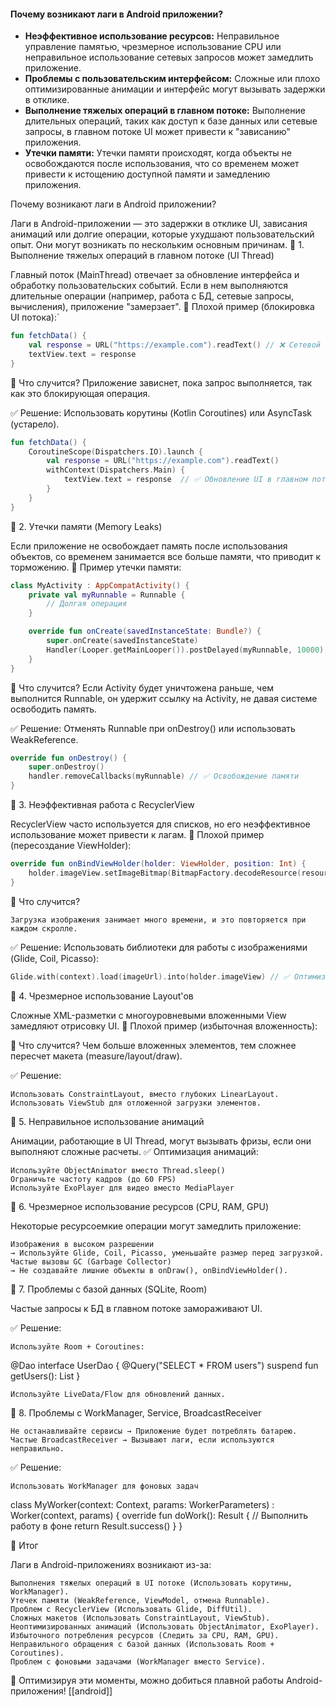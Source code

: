#### Почему возникают лаги в Android приложении?

- **Неэффективное использование ресурсов:** Неправильное управление памятью, чрезмерное использование CPU или неправильное использование сетевых запросов может замедлить приложение.
- **Проблемы с пользовательским интерфейсом:** Сложные или плохо оптимизированные анимации и интерфейс могут вызывать задержки в отклике.
- **Выполнение тяжелых операций в главном потоке:** Выполнение длительных операций, таких как доступ к базе данных или сетевые запросы, в главном потоке UI может привести к "зависанию" приложения.
- **Утечки памяти:** Утечки памяти происходят, когда объекты не освобождаются после использования, что со временем может привести к истощению доступной памяти и замедлению приложения.

Почему возникают лаги в Android приложении?

Лаги в Android-приложении — это задержки в отклике UI, зависания анимаций или долгие операции, которые ухудшают пользовательский опыт. Они могут возникать по нескольким основным причинам.
🔹 1. Выполнение тяжелых операций в главном потоке (UI Thread)

Главный поток (MainThread) отвечает за обновление интерфейса и обработку пользовательских событий. Если в нем выполняются длительные операции (например, работа с БД, сетевые запросы, вычисления), приложение "замерзает".
🚨 Плохой пример (блокировка UI потока):`

```kotlin
fun fetchData() {
    val response = URL("https://example.com").readText() // ❌ Сетевой запрос в UI потоке
    textView.text = response
}
```

🔴 Что случится?
Приложение зависнет, пока запрос выполняется, так как это блокирующая операция.

✅ Решение:
Использовать корутины (Kotlin Coroutines) или AsyncTask (устарело).
```kotlin
fun fetchData() {
    CoroutineScope(Dispatchers.IO).launch {
        val response = URL("https://example.com").readText()
        withContext(Dispatchers.Main) {
            textView.text = response  // ✅ Обновление UI в главном потоке
        }
    }
}
```


🔹 2. Утечки памяти (Memory Leaks)

Если приложение не освобождает память после использования объектов, со временем занимается все больше памяти, что приводит к торможению.
🚨 Пример утечки памяти:

```kotlin
class MyActivity : AppCompatActivity() {
    private val myRunnable = Runnable {
        // Долгая операция
    }

    override fun onCreate(savedInstanceState: Bundle?) {
        super.onCreate(savedInstanceState)
        Handler(Looper.getMainLooper()).postDelayed(myRunnable, 10000) // ❌ Утечка памяти
    }
}
```


🔴 Что случится?
Если Activity будет уничтожена раньше, чем выполнится Runnable, он удержит ссылку на Activity, не давая системе освободить память.

✅ Решение:
Отменять Runnable при onDestroy() или использовать WeakReference.
```kotlin
override fun onDestroy() {
    super.onDestroy()
    handler.removeCallbacks(myRunnable) // ✅ Освобождение памяти
}
```


🔹 3. Неэффективная работа с RecyclerView

RecyclerView часто используется для списков, но его неэффективное использование может привести к лагам.
🚨 Плохой пример (пересоздание ViewHolder):

```kotlin
override fun onBindViewHolder(holder: ViewHolder, position: Int) {
    holder.imageView.setImageBitmap(BitmapFactory.decodeResource(resources, R.drawable.large_image)) // ❌
}
```
🔴 Что случится?

    Загрузка изображения занимает много времени, и это повторяется при каждом скролле.

✅ Решение:
Использовать библиотеки для работы с изображениями (Glide, Coil, Picasso):

```kotlin
Glide.with(context).load(imageUrl).into(holder.imageView) // ✅ Оптимизация загрузки
```

🔹 4. Чрезмерное использование Layout'ов

Сложные XML-разметки с многоуровневыми вложенными View замедляют отрисовку UI.
🚨 Плохой пример (избыточная вложенность):

<LinearLayout>
    <LinearLayout>
        <LinearLayout>
            <TextView />
        </LinearLayout>
    </LinearLayout>
</LinearLayout>

🔴 Что случится?
Чем больше вложенных элементов, тем сложнее пересчет макета (measure/layout/draw).

✅ Решение:

    Использовать ConstraintLayout, вместо глубоких LinearLayout.
    Использовать ViewStub для отложенной загрузки элементов.

🔹 5. Неправильное использование анимаций

Анимации, работающие в UI Thread, могут вызывать фризы, если они выполняют сложные расчеты.
✅ Оптимизация анимаций:

    Используйте ObjectAnimator вместо Thread.sleep()
    Ограничьте частоту кадров (до 60 FPS)
    Используйте ExoPlayer для видео вместо MediaPlayer

🔹 6. Чрезмерное использование ресурсов (CPU, RAM, GPU)

Некоторые ресурсоемкие операции могут замедлить приложение:

    Изображения в высоком разрешении
    → Используйте Glide, Coil, Picasso, уменьшайте размер перед загрузкой.
    Частые вызовы GC (Garbage Collector)
    → Не создавайте лишние объекты в onDraw(), onBindViewHolder().

🔹 7. Проблемы с базой данных (SQLite, Room)

Частые запросы к БД в главном потоке замораживают UI.

✅ Решение:

    Используйте Room + Coroutines:

@Dao
interface UserDao {
    @Query("SELECT * FROM users")
    suspend fun getUsers(): List<User>
}

    Используйте LiveData/Flow для обновлений данных.

🔹 8. Проблемы с WorkManager, Service, BroadcastReceiver

    Не останавливайте сервисы → Приложение будет потреблять батарею.
    Частые BroadcastReceiver → Вызывают лаги, если используются неправильно.

✅ Решение:

    Использовать WorkManager для фоновых задач

class MyWorker(context: Context, params: WorkerParameters) : Worker(context, params) {
    override fun doWork(): Result {
        // Выполнить работу в фоне
        return Result.success()
    }
}

🚀 Итог

Лаги в Android-приложениях возникают из-за:

    Выполнения тяжелых операций в UI потоке (Использовать корутины, WorkManager).
    Утечек памяти (WeakReference, ViewModel, отмена Runnable).
    Проблем с RecyclerView (Использовать Glide, DiffUtil).
    Сложных макетов (Использовать ConstraintLayout, ViewStub).
    Неоптимизированных анимаций (Использовать ObjectAnimator, ExoPlayer).
    Избыточного потребления ресурсов (Следить за CPU, RAM, GPU).
    Неправильного обращения с базой данных (Использовать Room + Coroutines).
    Проблем с фоновыми задачами (WorkManager вместо Service).

🚀 Оптимизируя эти моменты, можно добиться плавной работы Android-приложения!
[[android]]